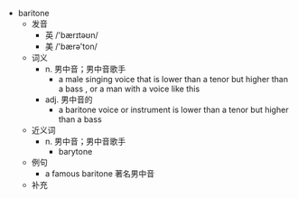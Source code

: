 - baritone
  - 发音
    - 英 /'bærɪtəʊn/
    - 美 /'bærə'ton/
  - 词义
    - n. 男中音；男中音歌手
      - a male singing voice that is lower than a  tenor  but higher than a  bass  , or a man with a voice like this
    - adj. 男中音的
      - a baritone voice or instrument is lower than a  tenor  but higher than a  bass 
  - 近义词
    - n. 男中音；男中音歌手
      - barytone
  - 例句
    - a famous baritone 著名男中音
  - 补充